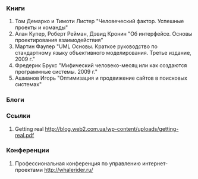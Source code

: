 ### Книги
1. Том Демарко и Тимоти Листер "Человеческий фактор. Успешные проекты и команды"
2. Алан Купер, Роберт Рейман, Дэвид Кронин "Об интерфейсе. Основы проектирования взаимодействия"
3. Мартин Фаулер "UML Основы. Краткое руководство по стандартному языку объективного моделирования. Третье издание, 2009 г."
4. Фредерик Брукс "Мифический человеко-месяц или как создаются программные системы. 2009 г."
5. Ашманов Игорь "Оптимизация и продвижение сайтов в поисковых системах"

### Блоги

### Ссылки
1. Getting real http://blog.web2.com.ua/wp-content/uploads/getting-real.pdf


### Конференции
1. Профессиональная конференция по управлению интернет-проектами http://whalerider.ru/